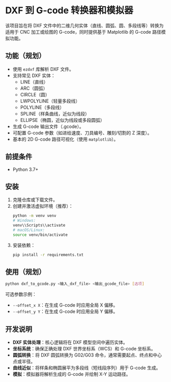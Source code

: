 # DXF 到 G-code 转换器和模拟器

该项目旨在将 DXF 文件中的二维几何实体（直线、圆弧、圆、多段线等）转换为适用于 CNC 加工或绘图的 G-code，同时提供基于 Matplotlib 的 G-code 路径模拟功能。

## 功能（规划）

- 使用 `ezdxf` 库解析 DXF 文件。
- 支持常见 DXF 实体：
  - LINE（直线）
  - ARC（圆弧）
  - CIRCLE（圆）
  - LWPOLYLINE（轻量多段线）
  - POLYLINE（多段线）
  - SPLINE（样条曲线，近似为线段）
  - ELLIPSE（椭圆，近似为线段或多段圆弧）
- 生成 G-code 输出文件（.gcode）。
- 可配置 G-code 参数（如进给速度、刀具编号、雕刻/切割的 Z 深度）。
- 基本的 2D G-code 路径可视化（使用 `matplotlib`）。

## 前提条件

- Python 3.7+

## 安装

1. 克隆仓库或下载文件。
2. 创建并激活虚拟环境（推荐）：
   ```bash
   python -m venv venv
   # Windows:
   venv\\Scripts\\activate
   # macOS/Linux:
   source venv/bin/activate
   ```
3. 安装依赖：
   ```bash
   pip install -r requirements.txt
   ```

## 使用（规划）

```bash
python dxf_to_gcode.py <输入_dxf_file> <输出_gcode_file> [选项]
```

可选参数示例：

- `--offset_x X`：在生成 G-code 时应用全局 X 偏移。
- `--offset_y Y`：在生成 G-code 时应用全局 Y 偏移。

## 开发说明

- **DXF 实体处理**：核心逻辑将在 DXF 模型空间中遍历实体。
- **坐标系统**：确保正确处理 DXF 世界坐标系（WCS）和 G-code 坐标系。
- **圆弧转换**：将 DXF 圆弧转换为 G02/G03 命令，通常需要起点、终点和中心点或半径。
- **曲线近似**：将样条和椭圆展平为多段线（短线段序列）用于 G-code 生成。
- **模拟**：模拟器将解析生成的 G-code 并绘制 X-Y 运动路径。

